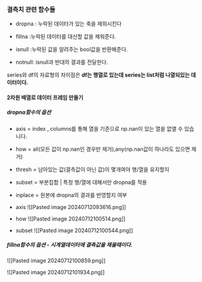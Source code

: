 ### 결측치 관련 함수들
- dropna : 누락된 데이터가 있는 축을 제외시킨다

- fillna :누락된 데이터를 대신할 값을 채워준다.

- isnull :누락된 값을 알려주는 bool값을 반환해준다.

- notnull: isnull과 반대의 결과를 전달한다.

series와 df의 자료형의 차이점은
**df는 행열로 있는데 series는 list처럼 나열되있는 데이터이다.**












#### 2차원 배열로 데이터 프레임 만들기

##### dropna함수의 옵션
 - axis = index , columns를 통해 열을 기준으로 np.nan이 있는 열을 없앨 수 있습니다.
 - how = all(모든 값이 np.nan인 경우만 제거),any(np.nan값이 하나라도 있으면 제거)
 - thresh = 남아있는 값(결측값이 아닌 값)이 몇개여야 행/열을 유지할지
 - subset = 부분집합 |  특정 행/열에 대해서만 dropna를 적용
 - inplace = 원본에 dropna의 결과를 반영할지 여부


- axis
![[Pasted image 20240712093616.png]]
- how
![[Pasted image 20240712100514.png]]
- subset
![[Pasted image 20240712100544.png]]
##### fillna함수의 옵션 - 시계열데이터에 결측값을 채울때이다.
![[Pasted image 20240712100859.png]]

![[Pasted image 20240712101934.png]]

